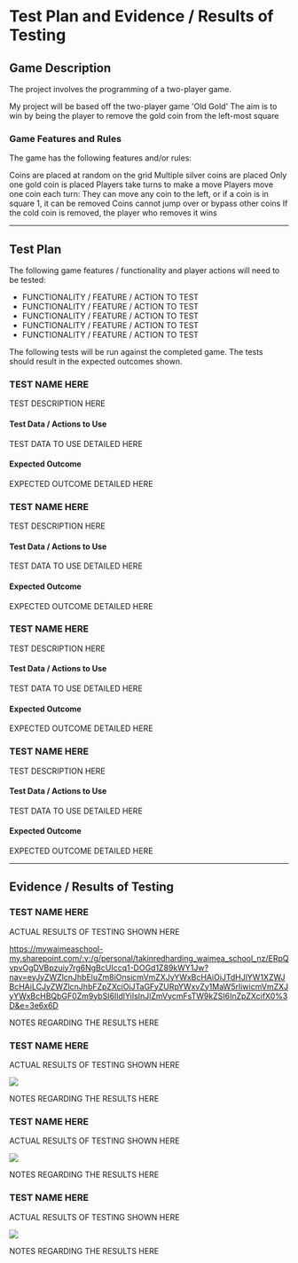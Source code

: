 # Test Plan and Evidence / Results of Testing

## Game Description

The project involves the programming of a two-player game.

My project will be based off the two-player game 'Old Gold'
The aim is to win by being the player to remove the gold coin
from the left-most square

### Game Features and Rules

The game has the following features and/or rules:

Coins are placed at random on the grid
Multiple silver coins are placed
Only one gold coin is placed
Players take turns to make a move
Players move one coin each turn:
  They can move any coin to the left, 
  or if a coin is in square 1, it can be removed
Coins cannot jump over or bypass other coins
If the cold coin is removed, the player who removes it wins

---

## Test Plan

The following game features / functionality and player actions will need to be tested:

- FUNCTIONALITY / FEATURE / ACTION TO TEST
- FUNCTIONALITY / FEATURE / ACTION TO TEST
- FUNCTIONALITY / FEATURE / ACTION TO TEST
- FUNCTIONALITY / FEATURE / ACTION TO TEST
- FUNCTIONALITY / FEATURE / ACTION TO TEST

The following tests will be run against the completed game. The tests should result in the expected outcomes shown.


### TEST NAME HERE

TEST DESCRIPTION HERE

#### Test Data / Actions to Use

TEST DATA TO USE DETAILED HERE

#### Expected Outcome

EXPECTED OUTCOME DETAILED HERE


### TEST NAME HERE

TEST DESCRIPTION HERE

#### Test Data / Actions to Use

TEST DATA TO USE DETAILED HERE

#### Expected Outcome

EXPECTED OUTCOME DETAILED HERE


### TEST NAME HERE

TEST DESCRIPTION HERE

#### Test Data / Actions to Use

TEST DATA TO USE DETAILED HERE

#### Expected Outcome

EXPECTED OUTCOME DETAILED HERE


### TEST NAME HERE

TEST DESCRIPTION HERE

#### Test Data / Actions to Use

TEST DATA TO USE DETAILED HERE

#### Expected Outcome

EXPECTED OUTCOME DETAILED HERE


---


## Evidence / Results of Testing

### TEST NAME HERE

ACTUAL RESULTS OF TESTING SHOWN HERE

https://mywaimeaschool-my.sharepoint.com/:v:/g/personal/takinredharding_waimea_school_nz/ERpQvpvOgDVBpzuiy7rg6NgBcUIccq1-DOGd1Z89kWY1Jw?nav=eyJyZWZlcnJhbEluZm8iOnsicmVmZXJyYWxBcHAiOiJTdHJlYW1XZWJBcHAiLCJyZWZlcnJhbFZpZXciOiJTaGFyZURpYWxvZy1MaW5rIiwicmVmZXJyYWxBcHBQbGF0Zm9ybSI6IldlYiIsInJlZmVycmFsTW9kZSI6InZpZXcifX0%3D&e=3e6x6D

NOTES REGARDING THE RESULTS HERE


### TEST NAME HERE

ACTUAL RESULTS OF TESTING SHOWN HERE

![](images/placeholder.jpg)

NOTES REGARDING THE RESULTS HERE


### TEST NAME HERE

ACTUAL RESULTS OF TESTING SHOWN HERE

![](images/placeholder.jpg)

NOTES REGARDING THE RESULTS HERE


### TEST NAME HERE

ACTUAL RESULTS OF TESTING SHOWN HERE

![](images/placeholder.jpg)

NOTES REGARDING THE RESULTS HERE

